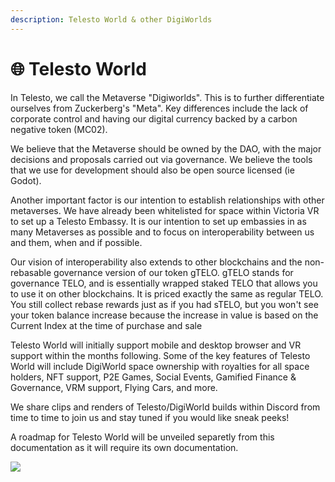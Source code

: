 ```yaml
---
description: Telesto World & other DigiWorlds
---
```


# 🌐 Telesto World

In Telesto, we call the Metaverse "Digiworlds". This is to further differentiate ourselves from Zuckerberg's "Meta". Key differences include the lack of corporate control and having our digital currency backed by a carbon negative token (MC02).

We believe that the Metaverse should be owned by the DAO, with the major decisions and proposals carried out via governance. We believe the tools that we use for development should also be open source licensed (ie Godot).

Another important factor is our intention to establish relationships with other metaverses. We have already been whitelisted for space within Victoria VR to set up a Telesto Embassy. It is our intention to set up embassies in as many Metaverses as possible and to focus on interoperability between us and them, when and if possible.

Our vision of interoperability also extends to other blockchains and the non-rebasable governance version of our token gTELO. gTELO stands for governance TELO, and is essentially wrapped staked TELO that allows you to use it on other blockchains. It is priced exactly the same as regular TELO. You still collect rebase rewards just as if you had sTELO, but you won't see your token balance increase because the increase in value is based on the Current Index at the time of purchase and sale

Telesto World will initially support mobile and desktop browser and VR support within the months following. Some of the key features of Telesto World will include DigiWorld space ownership with royalties for all space holders, NFT support, P2E Games, Social Events, Gamified Finance & Governance, VRM support, Flying Cars, and more.

We share clips and renders of Telesto/DigiWorld builds within Discord from time to time to join us and stay tuned if you would like sneak peeks!

A roadmap for Telesto World will be unveiled separetly from this documentation as it will require its own documentation.

![](../.gitbook/assets/DesktopVidya\_Trim.gif)
